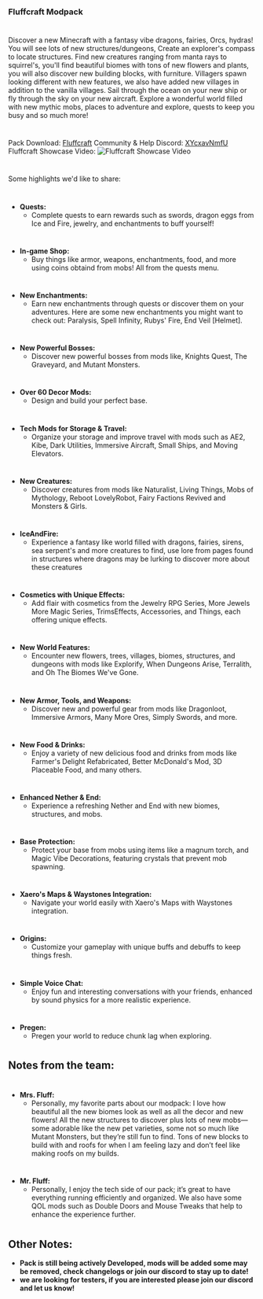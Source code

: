 ### **Fluffcraft Modpack**
# 
Discover a new Minecraft with a fantasy vibe dragons, fairies, Orcs, hydras! You will see lots of new structures/dungeons, Create an explorer's compass to locate structures. 
Find new creatures ranging from manta rays to squirrel's, you'll find beautiful biomes with tons of new flowers and plants, you will also discover new building blocks, with furniture. Villagers spawn looking different with new
features, we also have added new villages in addition to the vanilla villages. Sail through the ocean on your new ship or fly through the sky on your new aircraft.
Explore a wonderful world filled with new mythic mobs, places to adventure and explore, quests to keep you busy and so much more!
#
Pack Download: [Fluffcraft](https://www.curseforge.com/minecraft/modpacks/fluffcraft)
Community & Help Discord: [XYcxavNmfU](https://discord.gg/XYcxavNmfU)
Fluffcraft Showcase Video: ![Fluffcraft Showcase Video](https://www.youtube.com/watch?v=WcY2yaQp94s)
# 
Some highlights we'd like to share:
# 
- **Quests:**
  - Complete quests to earn rewards such as swords, dragon eggs from Ice and Fire, jewelry, and enchantments to buff yourself!
#
- **In-game Shop:**
  - Buy things like armor, weapons, enchantments, food, and more using coins obtaind from mobs! All from the quests menu.
# 
- **New Enchantments:**
  - Earn new enchantments through quests or discover them on your adventures. Here are some new enchantments you might want to check out: Paralysis, Spell Infinity, Rubys' Fire, End Veil [Helmet].
#
- **New Powerful Bosses:**
  - Discover new powerful bosses from mods like, Knights Quest, The Graveyard, and Mutant Monsters.
# 
- **Over 60 Decor Mods:**
  - Design and build your perfect base.
# 
- **Tech Mods for Storage & Travel:**
  - Organize your storage and improve travel with mods such as AE2, Kibe, Dark Utilities, Immersive Aircraft, Small Ships, and Moving Elevators.
# 
- **New Creatures:**
  - Discover creatures from mods like Naturalist, Living Things, Mobs of Mythology, Reboot LovelyRobot, Fairy Factions Revived and Monsters & Girls.
# 
- **IceAndFire:**
  - Experience a fantasy like world filled with dragons, fairies, sirens, sea serpent's and more creatures to find, use lore from pages found in structures where dragons may be lurking to discover more about these creatures
# 
- **Cosmetics with Unique Effects:**
  - Add flair with cosmetics from the Jewelry RPG Series, More Jewels More Magic Series, TrimsEffects, Accessories, and Things, each offering unique effects.
# 
- **New World Features:**
  - Encounter new flowers, trees, villages, biomes, structures, and dungeons with mods like Explorify, When Dungeons Arise, Terralith, and Oh The Biomes We've Gone.
# 
- **New Armor, Tools, and Weapons:**
  - Discover new and powerful gear from mods like Dragonloot, Immersive Armors, Many More Ores, Simply Swords, and more.
# 
- **New Food & Drinks:**
  - Enjoy a variety of new delicious food and drinks from mods like Farmer's Delight Refabricated, Better McDonald's Mod, 3D Placeable Food, and many others.
# 
- **Enhanced Nether & End:**
  - Experience a refreshing Nether and End with new biomes, structures, and mobs.
# 
- **Base Protection:**
  - Protect your base from mobs using items like a magnum torch, and Magic Vibe Decorations, featuring crystals that prevent mob spawning.
# 
- **Xaero's Maps & Waystones Integration:**
  - Navigate your world easily with Xaero's Maps with Waystones integration.
# 
- **Origins:**
  - Customize your gameplay with unique buffs and debuffs to keep things fresh.
#
- **Simple Voice Chat:**
  - Enjoy fun and interesting conversations with your friends, enhanced by sound physics for a more realistic experience.
# 
- **Pregen:**
  - Pregen your world to reduce chunk lag when exploring.
# 
## Notes from the team:
# 
- **Mrs. Fluff:**
  - Personally, my favorite parts about our modpack: I love how beautiful all the new biomes look as well as all the decor and new flowers! All the new structures to discover plus lots of new mobs—some adorable like the new pet varieties, some not so much like Mutant Monsters, but they’re still fun to find. Tons of new blocks to build with and roofs for when I am feeling lazy and don’t feel like making roofs on my builds.
# 
- **Mr. Fluff:**
  - Personally, I enjoy the tech side of our pack; it’s great to have everything running efficiently and organized. We also have some QOL mods such as Double Doors and Mouse Tweaks that help to enhance the experience further.
# 
## Other Notes:
- **Pack is still being actively Developed, mods will be added some may be removed, check changelogs or join our discord to stay up to date!**
- **we are looking for testers, if you are interested please join our discord and let us know!**